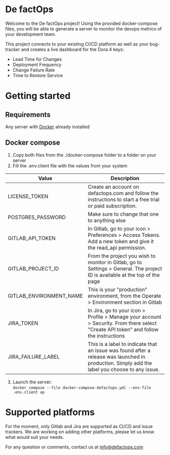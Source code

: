 # De factOps

Welcome to the De factOps project! Using the provided docker-compose files, you will be able to generate a server to monitor the devops metrics of your development team. 

This project connects to your existing CI/CD platform as well as your bug-tracker and creates a live dashboard for the Dora 4 keys:

* Lead Time for Changes
* Deployment Frequency
* Change Failure Rate
* Time to Restore Service

# Getting started 
## Requirements

Any server with [Docker](https://www.docker.com/) already installed

## Docker compose

1. Copy both files from the ./docker-compose folder to a folder on your server
2. Fill the .env.client file with the values from your system

| Value | Description | 
|----------|----------|
| LICENSE_TOKEN           | Create an account on defactops.com and follow the instructions to start a free trial or paid subscription.   |
| POSTGRES_PASSWORD       | Make sure to change that one to anything else   |
| GITLAB_API_TOKEN        | In Gitlab, go to your icon > Preferences > Access Tokens. Add a new token and give it the read_api permission.   |
| GITLAB_PROJECT_ID       | From the project you wish to monitor in Gitlab, go to Settings > General. The project ID is available at the top of the page | 
| GITLAB_ENVIRONMENT_NAME |  This is your "production" environment, from the Operate > Environment section in Gitlab | 
| JIRA_TOKEN              | In Jira, go to your icon > Profile > Manage your account > Security. From there select "Create API token" and follow the instructions |
| JIRA_FAILURE_LABEL      | This is a label to indicate that an issue was found after a release was launched in production. Simply add the label you choose to any issue. |

3. Launch the server: \
`docker compose --file docker-compose-defactops.yml --env-file .env.client up`

# Supported platforms

For the moment, only Gitlab and Jira are supported as CI/CD and issue trackers. We are working on adding other platforms, please let us know what would suit your needs.

For any question or comments, contact us at info@defactops.com